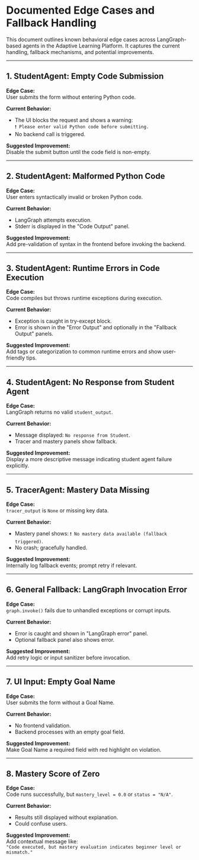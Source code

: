 # Documented Edge Cases and Fallback Handling

This document outlines known behavioral edge cases across LangGraph-based agents in the Adaptive Learning Platform. It captures the current handling, fallback mechanisms, and potential improvements.

---

## 1. StudentAgent: Empty Code Submission

**Edge Case:**  
User submits the form without entering Python code.

**Current Behavior:**  
- The UI blocks the request and shows a warning:  
  `❗ Please enter valid Python code before submitting.`
- No backend call is triggered.

**Suggested Improvement:**  
Disable the submit button until the code field is non-empty.

---

## 2. StudentAgent: Malformed Python Code

**Edge Case:**  
User enters syntactically invalid or broken Python code.

**Current Behavior:**  
- LangGraph attempts execution.
- Stderr is displayed in the "Code Output" panel.

**Suggested Improvement:**  
Add pre-validation of syntax in the frontend before invoking the backend.

---

## 3. StudentAgent: Runtime Errors in Code Execution

**Edge Case:**  
Code compiles but throws runtime exceptions during execution.

**Current Behavior:**  
- Exception is caught in try-except block.
- Error is shown in the "Error Output" and optionally in the "Fallback Output" panels.

**Suggested Improvement:**  
Add tags or categorization to common runtime errors and show user-friendly tips.

---

## 4. StudentAgent: No Response from Student Agent

**Edge Case:**  
LangGraph returns no valid `student_output`.

**Current Behavior:**  
- Message displayed: `No response from Student`.
- Tracer and mastery panels show fallback.

**Suggested Improvement:**  
Display a more descriptive message indicating student agent failure explicitly.

---

## 5. TracerAgent: Mastery Data Missing

**Edge Case:**  
`tracer_output` is `None` or missing key data.

**Current Behavior:**  
- Mastery panel shows: `❗ No mastery data available (fallback triggered)`.
- No crash; gracefully handled.

**Suggested Improvement:**  
Internally log fallback events; prompt retry if relevant.

---

## 6. General Fallback: LangGraph Invocation Error

**Edge Case:**  
`graph.invoke()` fails due to unhandled exceptions or corrupt inputs.

**Current Behavior:**  
- Error is caught and shown in "LangGraph error" panel.
- Optional fallback panel also shows error.

**Suggested Improvement:**  
Add retry logic or input sanitizer before invocation.

---

## 7. UI Input: Empty Goal Name

**Edge Case:**  
User submits the form without a Goal Name.

**Current Behavior:**  
- No frontend validation.
- Backend processes with an empty goal field.

**Suggested Improvement:**  
Make Goal Name a required field with red highlight on violation.

---

## 8. Mastery Score of Zero

**Edge Case:**  
Code runs successfully, but `mastery_level = 0.0` or `status = "N/A"`.

**Current Behavior:**  
- Results still displayed without explanation.
- Could confuse users.

**Suggested Improvement:**  
Add contextual message like:  
`"Code executed, but mastery evaluation indicates beginner level or mismatch."`

